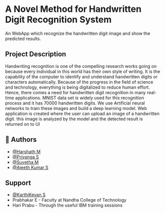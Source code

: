 
# A Novel Method for Handwritten Digit Recognition System

An WebApp which recognize the handwritten digit image and show the predicted results.


## Project Description

Handwriting recognition is one of the compelling research works going on because every individual in this world has their own style of writing. It is the capability of the computer to identify and understand handwritten digits or characters automatically. Because of the progress in the field of science and technology, everything is being digitalized to reduce human effort. Hence, there comes a need for handwritten digit recognition in many real-time applications. MNIST data set is widely used for this recognition process and it has 70000 handwritten digits. We use Artificial neural networks to train these images and build a deep learning model. Web application is created where the user can upload an image of a handwritten digit. this image is analyzed by the model and the detected result is returned on to UI
## 🚀 Authors

- [@Harshath M](https://github.com/HarshathM)
- [@Priyanga S](https://github.com/PriyangaS24)
- [@Suvetha M](https://github.com/Suvethamani)
- [@Ajeeth Kumar S](https://github.com/Aksunstar) 


##  Support
- [@KarthiKeyan S](https://github.com/Kkarthic)
- Prabhakar E - Faculty at Nandha College of Technology
- Hari Prabu - Through the useful IBM training sessions
